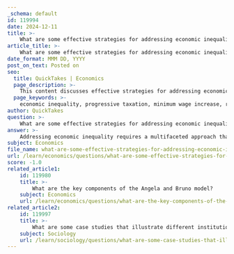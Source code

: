 ```yaml
---
_schema: default
id: 119994
date: 2024-12-11
title: >-
    What are some effective strategies for addressing economic inequality?
article_title: >-
    What are some effective strategies for addressing economic inequality?
date_format: MMM DD, YYYY
post_on_text: Posted on
seo:
  title: QuickTakes | Economics
  page_description: >-
    This content discusses effective strategies for addressing economic inequality, including progressive taxation, raising the minimum wage, redistribution policies, and public investment, aiming for a more equitable society.
  page_keywords: >-
    economic inequality, progressive taxation, minimum wage increase, redistribution policies, public investment, care economies, illicit financial flows, social policies, targeted compensation, social outcomes evaluation
author: QuickTakes
question: >-
    What are some effective strategies for addressing economic inequality?
answer: >-
    Addressing economic inequality requires a multifaceted approach that incorporates various strategies and policies. Here are some effective strategies based on the gathered information:\n\n1. **Progressive Taxation**: Implementing a progressive tax system where higher income earners pay a larger percentage of their income in taxes can help redistribute wealth. Research indicates that increasing marginal tax rates for the wealthiest individuals does not necessarily hinder economic growth.\n\n2. **Increase Minimum Wage**: Raising the minimum wage can directly improve the income of low-wage workers, thereby reducing income inequality. This policy has been shown to have a positive effect on economic mobility for lower-income families.\n\n3. **Redistribution Policies**: Government programs that redistribute income, such as welfare programs (e.g., TANF, SNAP, and Medicaid), can provide essential support to those in need. These programs help to alleviate poverty and reduce income disparities.\n\n4. **Public Investment in Care Economies**: Increasing public investments in both formal and informal care economies can create jobs and improve economic opportunities for marginalized groups. This approach not only addresses immediate economic needs but also fosters long-term growth.\n\n5. **Addressing Illicit Financial Flows**: Stopping illicit outflows of money from developing countries can help ensure that resources are available for essential services like health and education, which are critical for reducing inequality.\n\n6. **Comprehensive Social Policies**: Implementing policies that consider multidimensional factors such as social mobility, gender equality, and access to technology can create a more equitable society. These policies should aim to empower disadvantaged groups and enhance their economic opportunities.\n\n7. **Targeted Compensation**: When implementing tax changes aimed at reducing inequality, it is important to combine these changes with targeted compensation for affected individuals. This can help maintain work incentives while also promoting equity.\n\n8. **Evaluation of Social Outcomes**: Regularly evaluating the effectiveness of social policies and programs can help identify successful strategies and areas needing improvement. This evidence-based approach can lead to more effective interventions in reducing inequality.\n\nBy employing these strategies, governments and institutions can work towards mitigating economic inequality and fostering a more equitable society.
subject: Economics
file_name: what-are-some-effective-strategies-for-addressing-economic-inequality.md
url: /learn/economics/questions/what-are-some-effective-strategies-for-addressing-economic-inequality
score: -1.0
related_article1:
    id: 119980
    title: >-
        What are the key components of the Angela and Bruno model?
    subject: Economics
    url: /learn/economics/questions/what-are-the-key-components-of-the-angela-and-bruno-model
related_article2:
    id: 119997
    title: >-
        What are some case studies that illustrate different institutional arrangements?
    subject: Sociology
    url: /learn/sociology/questions/what-are-some-case-studies-that-illustrate-different-institutional-arrangements
---
```


&nbsp;